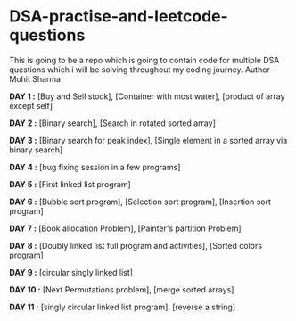 # DSA-practise-and-leetcode-questions
This is going to be a repo which is going to contain code for multiple DSA questions which i will be solving throughout my coding journey.
Author - Mohit Sharma

**DAY 1 :** [Buy and Sell stock], [Container with most water], [product of array except self]

**DAY 2 :** [Binary search], [Search in rotated sorted array]

**DAY 3 :** [Binary search for peak index], [Single element in a sorted array via binary search]

**DAY 4 :** [bug fixing session in a few programs]

**DAY 5 :** [First linked list program]

**DAY 6 :** [Bubble sort program], [Selection sort program], [Insertion sort program]

**DAY 7 :** [Book allocation Problem], [Painter's partition Problem]

**DAY 8 :** [Doubly linked list full program and activities], [Sorted colors program]

**DAY 9 :** [circular singly linked list]

**DAY 10 :** [Next Permutations problem], [merge sorted arrays]

**DAY 11 :** [singly circular linked list program], [reverse a string]

